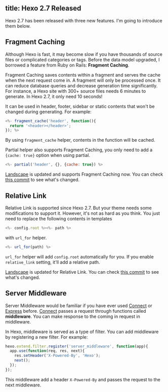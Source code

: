 title: Hexo 2.7 Released
---
Hexo 2.7 has been released with three new features. I'm going to introduce them below.

## Fragment Caching

Although Hexo is fast, it may become slow if you have thousands of source files or complicated categories or tags. Before the data model upgraded, I borrowed a feature from Ruby on Rails: **Fragment Caching**.

Fragment Caching saves contents within a fragment and serves the cache when the next request come in. A fragment will only be processed once. It can reduce database queries and decrease generation time significantly. For instance, a Hexo site with 300+ source files needs 6 minutes to generate. In Hexo 2.7, it only need 10 seconds!

It can be used in header, footer, sidebar or static contents that won't be changed during generating. For example:

``` js
<%- fragment_cache('header', function(){
  return '<header></header>';
}); %>
```

By using `fragment_cache` helper, contents in the function will be cached.

Partial helper also supports Fragment Caching, you only need to add a `{cache: true}` option when using partial.

``` js
<%- partial('header', {}, {cache: true}) %>
```

[Landscape] is updated and supports Fragment Caching now. You can check [this commit](https://github.com/hexojs/hexo-theme-landscape/commit/d2aedda61571d6994eb72d784ceda2f59d2a8631) to see what's changed.

## Relative Link

Relative Link is supported since Hexo 2.7. But your theme needs some modifications to support it. However, it's not as hard as you think. You just need to replace the following contents in templates

``` js
<%- config.root %><%- path %>
```

with `url_for` helper.

``` js
<%- url_for(path) %>
```

`url_for` helper will add `config.root` automatically for you. If you enable `relative_link` setting, it'll add a relative path.

[Landscape] is updated for Relative Link. You can check [this commit](https://github.com/hexojs/hexo-theme-landscape/commit/d29cbb83356373af27e7b98643f29a27804364af) to see what's changed.

## Server Middleware

Server Middleware would be familiar if you have ever used [Connect] or [Express] before. [Connect] passes a request through functions called **middleware**. You can make response to the coming in request in middleware.

In Hexo, middleware is served as a type of filter. You can add middleware by registering a new filter. For example:

``` js
hexo.extend.filter.register('server_middleware', function(app){
  app.use(function(req, res, next){
    res.setHeader('X-Powered-By', 'Hexo');
    next();
  });
});
```

This middleware add a header `X-Powered-By` and passes the request to the next middleware.

[Landscape]: https://github.com/hexojs/hexo-theme-landscape
[Connect]: http://www.senchalabs.org/connect/
[Express]: http://expressjs.com/